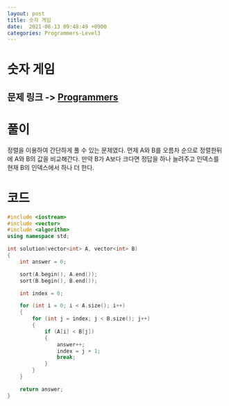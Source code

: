 ```yaml
---
layout: post
title: 숫자 게임
date:  2021-08-13 09:48:49 +0900
categories: Programmers-Level3
---
```


# 숫자 게임
## 문제 링크 -> [Programmers](https://programmers.co.kr/learn/courses/30/lessons/12987)

# 풀이
정렬을 이용하여 간단하게 풀 수 있는 문제였다. 먼제 A와 B를 오름차 순으로 정렬한뒤에 A와 B의 값을 비교해간다. 만약 B가 A보다 크다면 정답을 하나 늘려주고 인덱스를 현재 B의 인덱스에서 하나 더 한다.

# 코드
```c++
#include <iostream>
#include <vector>
#include <algorithm>
using namespace std;

int solution(vector<int> A, vector<int> B) 
{
    int answer = 0;

    sort(A.begin(), A.end());
    sort(B.begin(), B.end());

    int index = 0;

    for (int i = 0; i < A.size(); i++)
    {
        for (int j = index; j < B.size(); j++)
        {
            if (A[i] < B[j])
            {
                answer++;
                index = j + 1;
                break;
            }
        }
    }

    return answer;
}
```